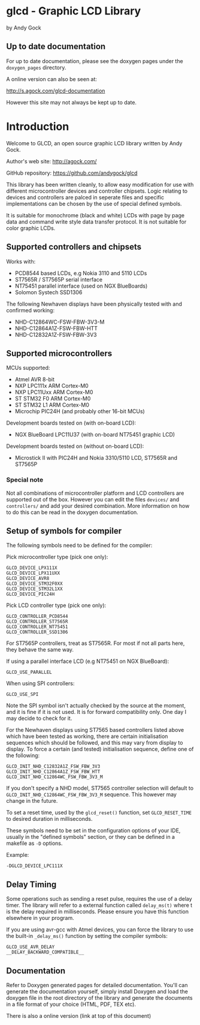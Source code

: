 glcd - Graphic LCD Library
==========================

by Andy Gock

Up to date documentation
------------------------

For up to date documentation, please see the doxygen pages under the `doxygen_pages` directory.

A online version can also be seen at:

http://s.agock.com/glcd-documentation

However this site may not always be kept up to date.

Introduction
============

Welcome to GLCD, an open source graphic LCD library written by Andy Gock.

Author's web site: http://agock.com/

GitHub repository: https://github.com/andygock/glcd

This library has been written cleanly, to allow easy modification for use with different microcontroller devices and controller chipsets. Logic relating to devices and controllers are palced in seperate files and specific implementations can be chosen by the use of special defined symbols.

It is suitable for monochrome (black and white) LCDs with page by page data and command write style data transfer protocol. It is not suitable for color graphic LCDs.

Supported controllers and chipsets
----------------------------------

Works with:

- PCD8544 based LCDs, e.g Nokia 3110 and 5110 LCDs
- ST7565R / ST7565P serial interface
- NT75451 parallel interface (used on NGX BlueBoards)
- Solomon Systech SSD1306

The following Newhaven displays have been physically tested with and confirmed working:

- NHD-C12864WC-FSW-FBW-3V3-M
- NHD-C12864A1Z-FSW-FBW-HTT
- NHD-C12832A1Z-FSW-FBW-3V3

Supported microcontrollers
--------------------------

MCUs supported:

- Atmel AVR 8-bit
- NXP LPC111x ARM Cortex-M0
- NXP LPC11Uxx ARM Cortex-M0
- ST STM32 F0 ARM Cortex-M0
- ST STM32 L1 ARM Cortex-M0
- Microchip PIC24H (and probably other 16-bit MCUs)

Development boards tested on (with on-board LCD):

- NGX BlueBoard LPC11U37 (with on-board NT75451 graphic LCD)

Development boards tested on (without on-board LCD):

- Microstick II with PIC24H and Nokia 3310/5110 LCD, ST7565R and ST7565P

### Special note

Not all combinations of microcontroller platform and LCD controllers are supported out of the box. However you can edit the files `devices/` and `controllers/` and add your desired combination. More information on how to do this can be read in the doxygen documentation.

Setup of symbols for compiler
-----------------------------

The following symbols need to be defined for the compiler:

Pick microcontroller type (pick one only):

	GLCD_DEVICE_LPX111X
	GLCD_DEVICE_LPX11UXX
	GLCD_DEVICE_AVR8
	GLCD_DEVICE_STM32F0XX
	GLCD_DEVICE_STM32L1XX
	GLCD_DEVICE_PIC24H

Pick LCD controller type (pick one only):

	GLCD_CONTROLLER_PCD8544
	GLCD_CONTROLLER_ST7565R
	GLCD_CONTROLLER_NT75451
	GLCD_CONTROLLER_SSD1306

For ST7565P controllers, treat as ST7565R. For most if not all parts here, they behave the same way.

If using a parallel interface LCD (e.g NT75451 on NGX BlueBoard):

	GLCD_USE_PARALLEL

When using SPI controllers:

	GLCD_USE_SPI

Note the SPI symbol isn't actually checked by the source at the moment, and it is fine if it is not used. It is for forward compatibility only. One day I may decide to check for it.

For the Newhaven displays using ST7565 based controllers listed above which have been tested as working, there
are certain initialisation sequences which should be followed, and this may vary
from display to display. To force a certain (and tested) initialisation
sequence, define one of the following:

	GLCD_INIT_NHD_C12832A1Z_FSW_FBW_3V3
	GLCD_INIT_NHD_C12864A1Z_FSW_FBW_HTT
	GLCD_INIT_NHD_C12864WC_FSW_FBW_3V3_M

If you don't specify a NHD model, ST7565 controller selection will default to `GLCD_INIT_NHD_C12864WC_FSW_FBW_3V3_M` sequence.
This however may change in the future.

To set a reset time, used by the `glcd_reset()` function, set `GLCD_RESET_TIME` to desired duration in milliseconds.

These symbols need to be set in the configuration options of your IDE, usually
in the "defined symbols" section, or they can be defined in a makefile
as `-D` options.

Example:

	-DGLCD_DEVICE_LPC111X

Delay Timing
------------

Some operations such as sending a reset pulse, requires the use of a delay timer. The library will refer to a
external function called `delay_ms(t)` where t is the delay required in milliseconds. Please ensure you have
this function elsewhere in your program.

If you are using avr-gcc with Atmel devices, you can force the library to use the built-in `_delay_ms()` function
by setting the compiler symbols:

	GLCD_USE_AVR_DELAY
	__DELAY_BACKWARD_COMPATIBLE__
	
Documentation
-------------

Refer to Doxygen generated pages for detailed documentation. You'll can generate the documentation yourself,
simply install Doxygen and load the doxygen file in the root directory of the library and generate the documents
in a file format of your choice (HTML, PDF, TEX etc).

There is also a online version (link at top of this document)
